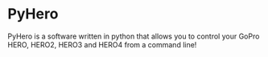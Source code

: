 # PyHero
PyHero is a software written in python that allows you to control your GoPro HERO, HERO2, HERO3 and HERO4 from a command line!
